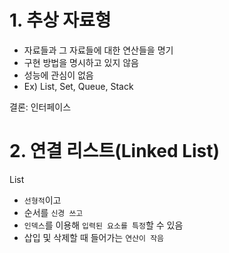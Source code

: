 # 1. 추상 자료형
- 자료들과 그 자료들에 대한 연산들을 명기
- 구현 방법을 명시하고 있지 않음
- 성능에 관심이 없음
- Ex) List, Set, Queue, Stack

 결론: 인터페이스

# 2. 연결 리스트(Linked List)

List
- `선형적`이고
- 순서를 `신경 쓰고`
- `인덱스`를 이용해 `입력된 요소를 특정`할 수 있음
- 삽입 및 삭제할 때 들어가는 `연산이 작음`